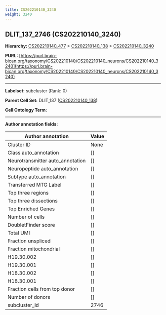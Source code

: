 ```yaml
---
title: CS202210140_3240
weight: 3240
---
```

## DLIT_137_2746 (CS202210140_3240)
<b>Hierarchy: </b>
[CS202210140_477](../CS202210140_477) >
[CS202210140_138](../CS202210140_138) >
[CS202210140_3240](../CS202210140_3240)

**PURL:** [https://purl.brain-bican.org/taxonomy/CS202210140/CS202210140_neurons/CS202210140_3240](https://purl.brain-bican.org/taxonomy/CS202210140/CS202210140_neurons/CS202210140_3240)

---


**Labelset:** subcluster (Rank: 0)

**Parent Cell Set:** DLIT_137 ([CS202210140_138](../CS202210140_138))



**Cell Ontology Term:** 

[MARKER GENES.]: #


---

[TRANSFERRED ANNOTATIONS.]: #


[AUTHOR ANNOTATION FIELDS.]: #


**Author annotation fields:**

| Author annotation | Value |
|-------------------|-------|
|Cluster ID|None|
|Class auto_annotation|[]|
|Neurotransmitter auto_annotation|[]|
|Neuropeptide auto_annotation|[]|
|Subtype auto_annotation|[]|
|Transferred MTG Label|[]|
|Top three regions|[]|
|Top three dissections|[]|
|Top Enriched Genes|[]|
|Number of cells|[]|
|DoubletFinder score|[]|
|Total UMI|[]|
|Fraction unspliced|[]|
|Fraction mitochondrial|[]|
|H19.30.002|[]|
|H19.30.001|[]|
|H18.30.002|[]|
|H18.30.001|[]|
|Fraction cells from top donor|[]|
|Number of donors|[]|
|subcluster_id|2746|
